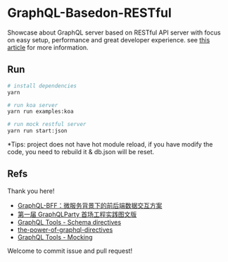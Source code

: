 # GraphQL-Basedon-RESTful

Showcase about GraphQL server based on RESTful API server with focus on easy setup, performance and great developer experience. see [this article](https://zhuanlan.zhihu.com/p/78962152) for more information.

## Run

```bash
# install dependencies
yarn

# run koa server
yarn run examples:koa

# run mock restful server
yarn run start:json
```

*Tips: project does not have hot module reload, if you have modify the code, you need to rebuild it & db.json will be reset.

## Refs

Thank you here!

- [GraphQL-BFF：微服务背景下的前后端数据交互方案](https://zhuanlan.zhihu.com/p/75241522)
- [第一届 GraphQLParty 首场工程实践图文版](https://zhuanlan.zhihu.com/p/38283930)
- [GraphQL Tools - Schema directives](https://www.apollographql.com/docs/graphql-tools/schema-directives/)
- [the-power-of-graphql-directives](https://callstack.com/blog/the-power-of-graphql-directives/)
- [GraphQL Tools - Mocking](https://www.apollographql.com/docs/graphql-tools/mocking/)

Welcome to commit issue and pull request!
